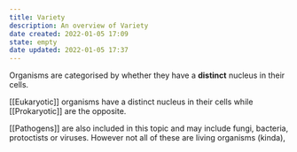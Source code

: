 ```yaml
---
title: Variety
description: An overview of Variety
date created: 2022-01-05 17:09
state: empty
date updated: 2022-01-05 17:37
---
```


Organisms are categorised by whether they have a **distinct** nucleus in their cells.

[[Eukaryotic]] organisms have a distinct nucleus in their cells while [[Prokaryotic]] are the opposite.

[[Pathogens]] are also included in this topic and may include fungi, bacteria, protoctists or viruses. However not all of these are living organisms (kinda),

